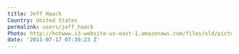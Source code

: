 ```yaml
---
title: Jeff Haack
Country: United States
permalink: users/jeff_haack
Photo: http://hotwww.s3-website-us-east-1.amazonaws.com/files/old/pictures/picture-18-1432371273.jpg
date: '2011-07-17 07:39:23 Z'
---
```


